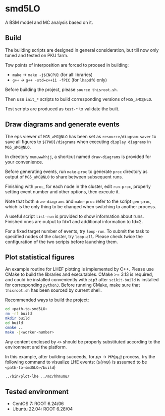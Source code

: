 # smd5LO

A BSM model and MC analysis based on it.

## Build

The building scripts are designed in general consideration, but till now only tuned and tested on PKU farm.

Tow points of interposition are forced to proceed in building:

* `make` -> `make -j${NCPU}` (for all libraries)
* `g++` -> `g++ -std=c++11 -fPIC` (for `lhapdf6` only)

Before building the project, please `source thisroot.sh`.

Then use `init_*` scripts to build corresponding versions of `MG5_aMC@NLO`.

Test scripts are produced as `test-*` to validate the built.

## Draw diagrams and generate events

The eps viewer of `MG5_aMC@NLO` has been set as `resource/diagram-saver` to save all figures to `${PWD}/diagrams` when executing `display diagrams` in `MG5_aMC@NLO`.

In directory `mumuwwhhjj`, a shortcut named `draw-diagrams` is provided for your convenience.

Before generating events, run `make-proc` to generate `proc` directory as output of `MG5_aMC@NLO` to share between subsequent runs.

Finishing with `proc`, for each node in the cluster, edit `run-proc`, properly setting event number and other options, then execute it.

Note that both `draw-diagrams` and `make-proc` refer to the script `gen-proc`, which is the only thing to be changed when switching to another process.

A useful script `list-run` is provided to show information about runs. Finished ones are output to fd=1 and additional information to fd=2.

For a fixed target number of events, try `loop-run`. To submit the task to specified nodes of the cluster, try `loop-all`. Please check twice the configuration of the two scripts before launching them.

## Plot statistical figures

An example routine for LHEF plotting is implemented by C++. Please use CMake to build the libraries and executables. CMake >= 3.13 is required, and could be installed conveniently with `pip3` after `scikit-build` is installed for corresponding `python3`. Before running CMake, make sure that `thisroot.sh` has been sourced by current shell.

Recommended ways to build the project:

```bash
cd <path-to-smd5LO>
rm -rf build
mkdir build
cd build
cmake ..
make -j<worker-number>
```

Any content enclosed by `<>` should be properly substituted according to the environment and the platform.

In this example, after building succeeds, for $pp \to HH\mu\mu jj$ process, try the following command to visualize LHE events: (`${PWD}` is assumed to be `<path-to-smd5LO>/build`)

```bash
../bin/plot-lhe ../mc/hhmumu/
```

## Tested environment

* CentOS 7: ROOT 6.24/06
* Ubuntu 22.04: ROOT 6.28/04
